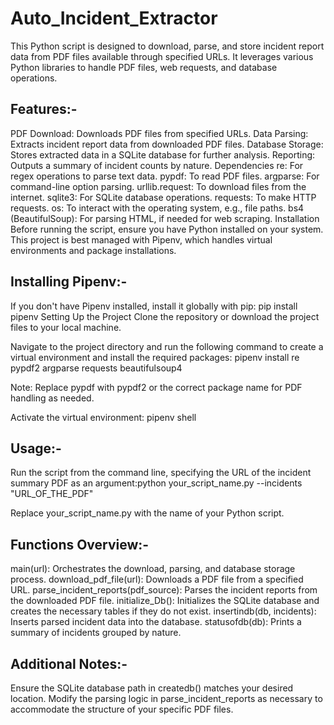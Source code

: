 # Auto_Incident_Extractor
This Python script is designed to download, parse, and store incident report data from PDF files available through specified URLs. It leverages various Python libraries to handle PDF files, web requests, and database operations.

## Features:-

PDF Download: Downloads PDF files from specified URLs.
Data Parsing: Extracts incident report data from downloaded PDF files.
Database Storage: Stores extracted data in a SQLite database for further analysis.
Reporting: Outputs a summary of incident counts by nature.
Dependencies
re: For regex operations to parse text data.
pypdf: To read PDF files.
argparse: For command-line option parsing.
urllib.request: To download files from the internet.
sqlite3: For SQLite database operations.
requests: To make HTTP requests.
os: To interact with the operating system, e.g., file paths.
bs4 (BeautifulSoup): For parsing HTML, if needed for web scraping.
Installation
Before running the script, ensure you have Python installed on your system. This project is best managed with Pipenv, which handles virtual environments and package installations.

## Installing Pipenv:-

If you don't have Pipenv installed, install it globally with pip: pip install pipenv
Setting Up the Project
Clone the repository or download the project files to your local machine.

Navigate to the project directory and run the following command to create a virtual environment and install the required packages:
pipenv install re pypdf2 argparse requests beautifulsoup4

Note: Replace pypdf with pypdf2 or the correct package name for PDF handling as needed.

Activate the virtual environment: pipenv shell

## Usage:-

Run the script from the command line, specifying the URL of the incident summary PDF as an argument:python your_script_name.py --incidents "URL_OF_THE_PDF"

Replace your_script_name.py with the name of your Python script.

## Functions Overview:-

main(url): Orchestrates the download, parsing, and database storage process.
download_pdf_file(url): Downloads a PDF file from a specified URL.
parse_incident_reports(pdf_source): Parses the incident reports from the downloaded PDF file.
initialize_Db(): Initializes the SQLite database and creates the necessary tables if they do not exist.
insertindb(db, incidents): Inserts parsed incident data into the database.
statusofdb(db): Prints a summary of incidents grouped by nature.

## Additional Notes:-

Ensure the SQLite database path in createdb() matches your desired location.
Modify the parsing logic in parse_incident_reports as necessary to accommodate the structure of your specific PDF files.
